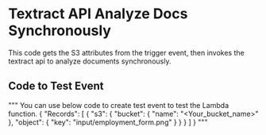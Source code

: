 # Textract API Analyze Docs Synchronously

This code gets the S3 attributes from the trigger event, then invokes the textract api to analyze documents synchronously.

## Code to Test Event

"""
You can use below code to create test event to test
the Lambda function.
{
    "Records": [
                {
                "s3": {
                    "bucket": {
                    "name": "<Your_bucket_name>"
                    },
                    "object": {
                    "key": "input/employment_form.png"
                    }
                }
                }
            ]
}
"""